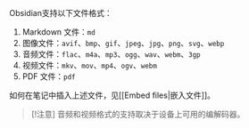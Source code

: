 
Obsidian支持以下文件格式：

1. Markdown 文件：`md`
2. 图像文件：`avif`、`bmp`、`gif`、`jpeg`、`jpg`、`png`、`svg`、`webp`
3. 音频文件：`flac`、`m4a`、`mp3`、`ogg`、`wav`、`webm`、`3gp`
4. 视频文件：`mkv`、`mov`、`mp4`、`ogv`、`webm`
5. PDF 文件：`pdf`

如何在笔记中插入上述文件，见[[Embed files|嵌入文件]]。

> [!注意]
> 音频和视频格式的支持取决于设备上可用的编解码器。